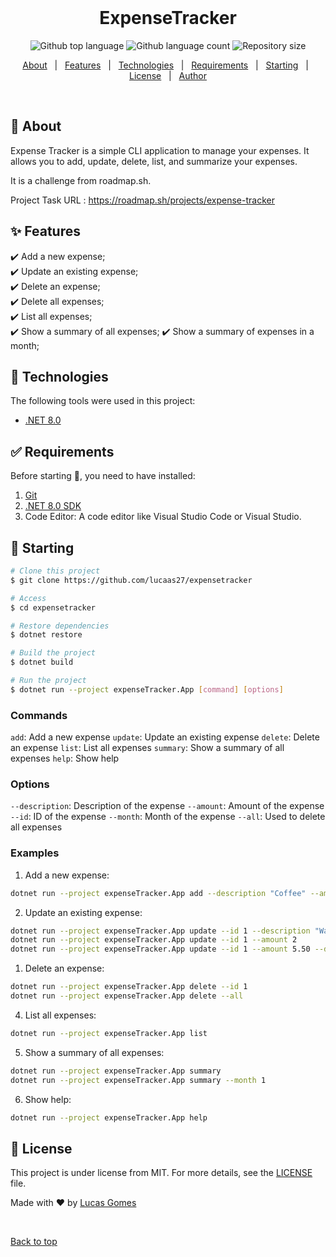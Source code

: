 <div align="center" id="top">
&#xa0;

  <!-- <a href="https://expensetracker.netlify.app">Demo</a> -->
</div>

<h1 align="center">ExpenseTracker</h1>

<p align="center">
  <img alt="Github top language" src="https://img.shields.io/github/languages/top/lucaas27/expensetracker?color=56BEB8">

  <img alt="Github language count" src="https://img.shields.io/github/languages/count/lucaas27/expensetracker?color=56BEB8">

  <img alt="Repository size" src="https://img.shields.io/github/repo-size/lucaas27/expensetracker?color=56BEB8">

</p>

<!-- Status -->

<!-- <h4 align="center">
	🚧  ExpenseTracker 🚀 Under construction...  🚧
</h4>

<hr> -->

<p align="center">
  <a href="#dart-about">About</a> &#xa0; | &#xa0;
  <a href="#sparkles-features">Features</a> &#xa0; | &#xa0;
  <a href="#rocket-technologies">Technologies</a> &#xa0; | &#xa0;
  <a href="#white_check_mark-requirements">Requirements</a> &#xa0; | &#xa0;
  <a href="#checkered_flag-starting">Starting</a> &#xa0; | &#xa0;
  <a href="#memo-license">License</a> &#xa0; | &#xa0;
  <a href="https://github.com/lucaas27" target="_blank">Author</a>
</p>

<br>

## :dart: About

Expense Tracker is a simple CLI application to manage your expenses. It allows you to add, update, delete, list, and summarize your expenses.

It is a challenge from roadmap.sh.

Project Task URL : https://roadmap.sh/projects/expense-tracker

## :sparkles: Features

:heavy_check_mark: Add a new expense;\
:heavy_check_mark: Update an existing expense;\
:heavy_check_mark: Delete an expense;\
:heavy_check_mark: Delete all expenses;\
:heavy_check_mark: List all expenses;\
:heavy_check_mark: Show a summary of all expenses;
:heavy_check_mark: Show a summary of expenses in a month;

## :rocket: Technologies

The following tools were used in this project:

- [.NET 8.0](https://dotnet.microsoft.com/download/dotnet/8.0)

## :white_check_mark: Requirements

Before starting :checkered_flag:, you need to have installed:

1.  [Git](https://git-scm.com)
2.  [.NET 8.0 SDK](https://dotnet.microsoft.com/download/dotnet/8.0)
3.  Code Editor: A code editor like Visual Studio Code or Visual Studio.

## :checkered_flag: Starting

```bash
# Clone this project
$ git clone https://github.com/lucaas27/expensetracker

# Access
$ cd expensetracker

# Restore dependencies
$ dotnet restore

# Build the project
$ dotnet build

# Run the project
$ dotnet run --project expenseTracker.App [command] [options]

```

### Commands

`add`: Add a new expense
`update`: Update an existing expense
`delete`: Delete an expense
`list`: List all expenses
`summary`: Show a summary of all expenses
`help`: Show help

### Options

`--description`: Description of the expense
`--amount`: Amount of the expense
`--id`: ID of the expense
`--month`: Month of the expense
`--all`: Used to delete all expenses

### Examples

1. Add a new expense:

```bash
dotnet run --project expenseTracker.App add --description "Coffee" --amount 2.50
```

2. Update an existing expense:

```bash
dotnet run --project expenseTracker.App update --id 1 --description "Water"
dotnet run --project expenseTracker.App update --id 1 --amount 2
dotnet run --project expenseTracker.App update --id 1 --amount 5.50 --description "Lunch"
```

1. Delete an expense:

```bash
dotnet run --project expenseTracker.App delete --id 1
dotnet run --project expenseTracker.App delete --all
```

4. List all expenses:

```bash
dotnet run --project expenseTracker.App list
```

5. Show a summary of all expenses:

```bash
dotnet run --project expenseTracker.App summary
dotnet run --project expenseTracker.App summary --month 1
```

6. Show help:

```bash
dotnet run --project expenseTracker.App help
```

## :memo: License

This project is under license from MIT. For more details, see the [LICENSE](LICENSE.md) file.

Made with :heart: by <a href="https://github.com/lucaas27" target="_blank">Lucas Gomes</a>

&#xa0;

<a href="#top">Back to top</a>
